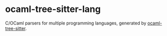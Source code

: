 # ocaml-tree-sitter-lang

C/OCaml parsers for multiple programming languages, generated
by [ocaml-tree-sitter](https://github.com/returntocorp/ocaml-tree-sitter).
